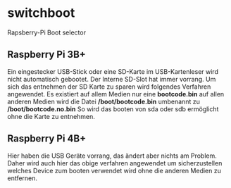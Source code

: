 # switchboot
Rapsberry-Pi Boot selector


## Raspberry Pi 3B+ ##

Ein eingestecker USB-Stick oder eine SD-Karte im USB-Kartenleser wird nicht automatisch gebootet. Der Interne SD-Slot hat immer vorrang. Um sich das entnehmen der SD Karte zu sparen wird folgendes Verfahren angewendet.
Es existiert auf allem Medien nur eine **bootcode.bin** auf allen anderen Medien wird die Datei **/boot/bootcode.bin** umbenannt zu **/boot/bootcode.no.bin**
So wird das booten von sda oder sdb ermöglicht ohne die Karte zu entnehmen.

## Raspberry Pi 4B+ ##

Hier haben die USB Geräte vorrang, das ändert aber nichts am Problem. Daher wird auch hier das obige verfahren angewendet um sicherzustellen welches Device zum  booten verwendet wird ohne die anderen Medien zu entfernen.
